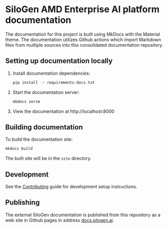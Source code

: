 # SiloGen AMD Enterprise AI platform documentation

The documentation for this project is built using MkDocs with the Material theme. The documentation utilizes Github actions which import Markdown files from multiple sources into this consolidated documentation repository.

## Setting up documentation locally

1. Install documentation dependencies:
   ```bash
   pip install -r requirements-docs.txt
   ```

2. Start the documentation server:
   ```bash
   mkdocs serve
   ```

3. View the documentation at http://localhost:8000

## Building documentation

To build the documentation site:

```bash
mkdocs build
```

The built site will be in the `site` directory.

## Development

See the [Contributing](docs/contributing.md) guide for development setup instructions.

## Publishing

The external SiloGen documentation is published from this repository as a web site in Github pages in address [docs.silogen.ai](https://docs.silogen.ai).
